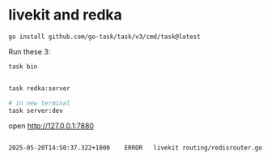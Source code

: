# livekit and redka

```
go install github.com/go-task/task/v3/cmd/task@latest
```

Run these 3:

```sh
task bin


task redka:server

# in new terminal
task server:dev

```



open http://127.0.0.1:7880

```sh

2025-05-20T14:50:37.322+1000	ERROR	livekit	routing/redisrouter.go:221	status update delayed, possible deadlock


```
